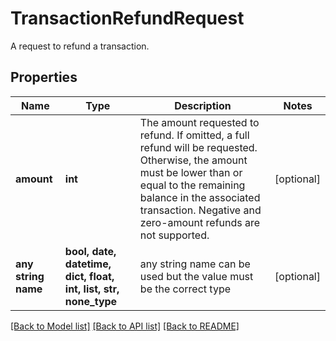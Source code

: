 # TransactionRefundRequest

A request to refund a transaction.

## Properties
Name | Type | Description | Notes
------------ | ------------- | ------------- | -------------
**amount** | **int** | The amount requested to refund.  If omitted, a full refund will be requested.  Otherwise, the amount must be lower than or equal to the remaining balance in the associated transaction.  Negative and zero-amount refunds are not supported. | [optional] 
**any string name** | **bool, date, datetime, dict, float, int, list, str, none_type** | any string name can be used but the value must be the correct type | [optional]

[[Back to Model list]](../README.md#documentation-for-models) [[Back to API list]](../README.md#documentation-for-api-endpoints) [[Back to README]](../README.md)



